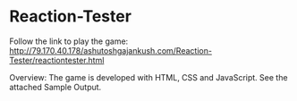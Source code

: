 # Reaction-Tester

Follow the link to play the game: 
http://79.170.40.178/ashutoshgajankush.com/Reaction-Tester/reactiontester.html

Overview:
The game is developed with HTML, CSS and JavaScript. See the attached Sample Output.

